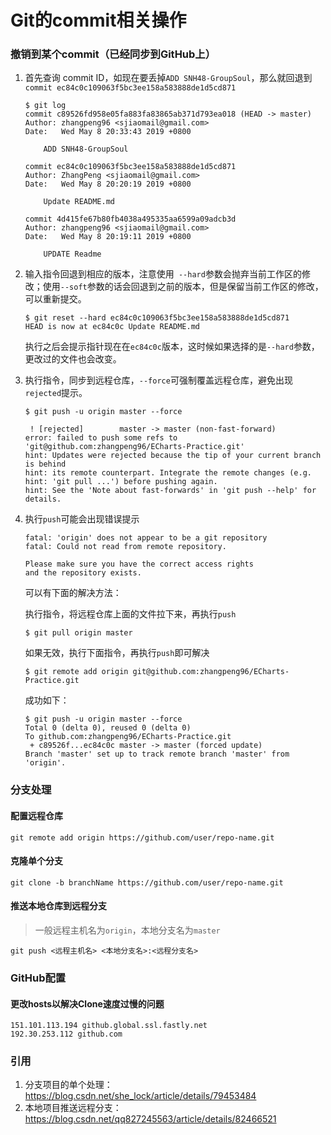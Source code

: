 # Git的commit相关操作



### 撤销到某个commit（已经同步到GitHub上）

1. 首先查询 commit ID，如现在要丢掉`ADD SNH48-GroupSoul`，那么就回退到`commit ec84c0c109063f5bc3ee158a583888de1d5cd871`

   ```
   $ git log
   commit c89526fd958e05fa883fa83865ab371d793ea018 (HEAD -> master)
   Author: zhangpeng96 <sjiaomail@gmail.com>
   Date:   Wed May 8 20:33:43 2019 +0800
   
       ADD SNH48-GroupSoul
   
   commit ec84c0c109063f5bc3ee158a583888de1d5cd871
   Author: ZhangPeng <sjiaomail@gmail.com>
   Date:   Wed May 8 20:20:19 2019 +0800
   
       Update README.md
   
   commit 4d415fe67b80fb4038a495335aa6599a09adcb3d
   Author: zhangpeng96 <sjiaomail@gmail.com>
   Date:   Wed May 8 20:19:11 2019 +0800
   
       UPDATE Readme
   ```

   

2. 输入指令回退到相应的版本，注意使用` --hard`参数会抛弃当前工作区的修改；使用`--soft`参数的话会回退到之前的版本，但是保留当前工作区的修改，可以重新提交。

   ```
   $ git reset --hard ec84c0c109063f5bc3ee158a583888de1d5cd871
   HEAD is now at ec84c0c Update README.md
   ```

   执行之后会提示指针现在在`ec84c0c`版本，这时候如果选择的是`--hard`参数，更改过的文件也会改变。

   

3. 执行指令，同步到远程仓库，`--force`可强制覆盖远程仓库，避免出现`rejected`提示。

   ```
   $ git push -u origin master --force
   ```

   ```
    ! [rejected]        master -> master (non-fast-forward)
   error: failed to push some refs to 'git@github.com:zhangpeng96/ECharts-Practice.git'
   hint: Updates were rejected because the tip of your current branch is behind
   hint: its remote counterpart. Integrate the remote changes (e.g.
   hint: 'git pull ...') before pushing again.
   hint: See the 'Note about fast-forwards' in 'git push --help' for details.
   ```

   

4. 执行`push`可能会出现错误提示

   ```
   fatal: 'origin' does not appear to be a git repository
   fatal: Could not read from remote repository.
   
   Please make sure you have the correct access rights
   and the repository exists.
   ```

   可以有下面的解决方法：

   执行指令，将远程仓库上面的文件拉下来，再执行`push`

   ```
   $ git pull origin master
   ```
   如果无效，执行下面指令，再执行`push`即可解决

   ```
   $ git remote add origin git@github.com:zhangpeng96/ECharts-Practice.git
   ```

   成功如下：

   ```
   $ git push -u origin master --force
   Total 0 (delta 0), reused 0 (delta 0)
   To github.com:zhangpeng96/ECharts-Practice.git
    + c89526f...ec84c0c master -> master (forced update)
   Branch 'master' set up to track remote branch 'master' from 'origin'.
   ```



### 分支处理

#### 配置远程仓库

```
git remote add origin https://github.com/user/repo-name.git
```

#### 克隆单个分支

```
git clone -b branchName https://github.com/user/repo-name.git
```

#### 推送本地仓库到远程分支

>  一般远程主机名为`origin`，本地分支名为`master`

```
git push <远程主机名> <本地分支名>:<远程分支名>
```



### GitHub配置

#### 更改hosts以解决Clone速度过慢的问题

```
151.101.113.194 github.global.ssl.fastly.net 
192.30.253.112 github.com 
```



### 引用

1. 分支项目的单个处理：<https://blog.csdn.net/she_lock/article/details/79453484>
2. 本地项目推送远程分支：<https://blog.csdn.net/qq827245563/article/details/82466521>
